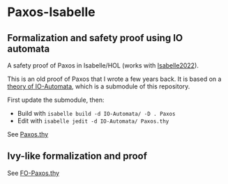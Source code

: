 # Paxos-Isabelle

## Formalization and safety proof using IO automata

A safety proof of Paxos in Isabelle/HOL (works with [Isabelle2022](https://isabelle.in.tum.de/)).

This is an old proof of Paxos that I wrote a few years back.
It is based on a [theory of IO-Automata](https://github.com/nano-o/IO-Automata), which is a submodule of this repository.

First update the submodule, then:
- Build with `isabelle build -d IO-Automata/ -D . Paxos`
- Edit with `isabelle jedit -d IO-Automata/ Paxos.thy`

See [Paxos.thy](https://htmlpreview.github.io/?https://raw.githubusercontent.com/nano-o/Paxos-Isabelle/master/browser_info/Paxos.html)

## Ivy-like formalization and proof

See [FO-Paxos.thy](https://htmlpreview.github.io/?https://raw.githubusercontent.com/nano-o/Paxos-Isabelle/master/browser_info/FO-Paxos.html)
